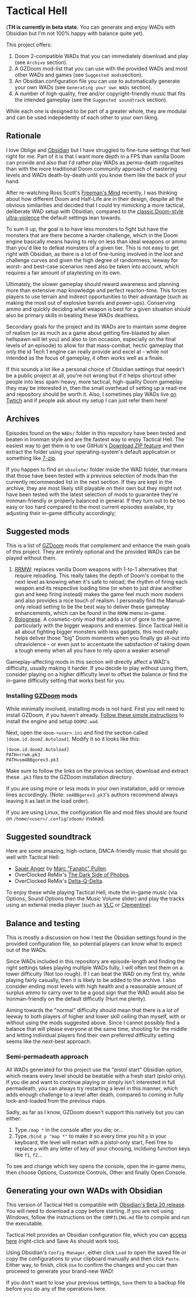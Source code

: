 # Tactical Hell

(**TH is currently in beta state.** You can generate and enjoy WADs with Obsidian but I'm not 100% happy with balance quite yet).

This project offers:

1. Doom 2-compatible WADs that you can immediately download and play (see `Archive` section).
2. A GZDoom mod-list that you can use with the provided WADs and most other WADs and games (see `Suggested mods`section).
3. An Obsidian configuration file you can use to automatically generate your own WADs (see `Generating your own WADs` section).
4. A number of high-quality, free and/or copyright-friendly music that fits the intended gameplay (see the `Suggested soundtrack` section).

While each one is designed to be part of a greater whole, they are modular and can be used indepedently of each other to your own liking.

## Rationale

I love Oblige and [Obsidian](https://github.com/dashodanger/Obsidian/) but I have struggled to fine-tune settings that feel right for me. Part of it is that I want more depth in a FPS than vanilla Doom can provide and also that I'd rather play WADs as perma-death roguelites than with the more traditional Doom community approach of mastering levels and WADs death-by-death until you know them like the back of your hand.

After re-watching Ross Scott's [Freeman's Mind](https://www.youtube.com/playlist?list=PL6PNZBb6b9LvDWpI-5CPYUxG1Rnm-vr9V) recently, I was thinking about how different Doom and Half-Life are in their design, despite all the obvious similarities and decided that I could try mimicking a more tactical, deliberate WAD setup with Obsidian, compared to the [classic Doom-style ultra-violence](https://youtu.be/HGqMk7iDBR8) the default settings lean towards.

To sum it up, the goal is to have less monsters to fight but have the monsters that are there become a harder challenge, which in the Doom engine basically means having to rely on less than ideal weapons or ammo than you'd like to defeat monsters of a given tier. This is not easy to get right with Obsidian, as there is a lot of fine-tuning involved in the loot and challenge curves and given the high degree of randomness, leeway for worst- and best-case scenarios need also be taken into account, which requires a fair amount of playtesting on its own.

Ultimately, the slower gameplay should reward awareness and planning more than extensive map knowledge and perfect reacton-time. This forces players to use terrain and indirect opportunities to their advantage (such as making the most out of explosive barrels and power-ups). Conserving ammo and quickly deciding what weapon is best for a given situation should also be primary skills in beating these WADs deathless.

Secondary goals for the project and its WADs are to maintain some degree of realism (or as much as a game about getting fire-blasted by alien hellspawn will let you) and also to (on occasion, especially on the final levels of an episode) to allow for that mass-combat, hectic gameplay that only the id Tech 1 engine can really provide and excel at - while not intended as the focus of gameplay, it often works well as a finale.

If this sounds a lot like a personal choice of Obsidian settings that needn't be a public project at all, you're not wrong but if it helps shortcut other people into less spam-heavy, more tactical, high-quality Doom gameplay they may be interested in, then the small overhead of setting up a read-me and repository should be worth it. Also, I sometimes play WADs live [on Twtich](https://www.twitch.tv/tukkek) and if people ask about my setup I can just refer them here!

## Archives

Episodes found on the `WADs/` folder in this repository have been tested and beaten in Ironman style and are the fastest way to enjoy Tactical Hell. The easiest way to get them is to use GitHub's [Download ZIP feature](https://github.com/tukkek/tactical-hell/archive/refs/heads/main.zip) and then extract the folder using your operating-system's default applicatoin or something like [7-zip](https://www.7-zip.org/).

If you happen to find an `obsolete/` folder inside the WAD folder, that means that those have been tested with a previous selection of mods than the currently recommended list in the next section. If they are kept in the archive, they are most likely still playable on their own but they might not have been tested with the latest selection of mods to guarantee they're ironman-friendly or properly balanced in general. If they turn out to be too easy or too hard compared to the most current episodes availabe, try adjusting their in-game difficulty accordingly;

## Suggested mods

This is a list of [GZDoom](https://zdoom.org/index) mods that complement and enhance the main goals of this project. They are entirely optional and the provided WADs can be played without them.

1. [RRMW](https://bitbucket.org/Player701/rrwm/src/master/): replaces vanilla Doom weapons with 1-to-1 alternatives that require reloading. This really takes the depth of Doom's combat to the next level as knowing when it's safe to reload, the rhythm of firing each weapon and its respective loading time (or when to just draw another gun and keep firing instead) makes the game feel much more modern and also provides a nice touch of realism. I personally find the Manual-only reload setting to be the best way to deliver these gameplay enhancements, which can be found in the `RRMW` menu in-game.
2. [Bolognese](https://www.moddb.com/mods/brutal-doom/downloads/bolognese-gore-mod-v20). A cosmetic-only mod that adds a lot of gore to the game, particularly with the bigger weapons and enemies. Since Tactical Hell is all about fighting bigger monsters with less gadgets, this mod really helps deliver those "big" Doom moments when you finally go all-out into ultraviolence - or even just to accentuate the satisfaction of taking down a tough enemy when all you have to rely upon a weaker arsenal!

Gameplay-affecting mods in this section will directly affect a WAD's difficulty, usually making it harder. If you decide to play without using them, consider playing on a higher difficulty level to offset the balance or find the in-game difficulty setting that works best for you.

### Installing [GZDoom](https://zdoom.org/index) mods

While minimally involved, installing mods is not hard. First you will need to install GZDoom, if you haven't already. [Follow these simple instructions](https://zdoom.org/wiki/Installation_and_execution_of_ZDoom#How_to_install_ZDoom) to install the engine and setup `DOOM2.wad`.

Next, open the `doom-<user>.ini` and find the section called `[doom.id.doom2.Autoload]`. Modify it so it looks like this:

```
[doom.id.doom2.Autoload]
PATH=rrwm.pk3
PATH=sm4BBgorev3.pk3
```

Make sure to follow the links on the previous section, download and extract these `.pk3` files to the GZDoom installation directory.

If you are using more or less mods in your own installation, add or remove lines accordingly. (Note: `sm4BBgorev3.pk3`'s authors recommend always leaving it as last in the load order).

If you are using Linux, the configuration file and mod files should are found on `/home/<user>/.config/zdoom/` instead.

## Suggested soundtrack

Here are some amazing, high-octane, DMCA-friendly music that should go well with Tactical Hell:

* [Sauer Anger](https://marcapullen.bandcamp.com/album/sauer-anger) by [Marc "Fanatic" Pullen](https://www.doomworld.com/fanatic/). 
* OverClocked ReMix's [The Dark Side of Phobos](https://ocremix.org/album/4/doom-the-dark-side-of-phobos).
* OverClocked ReMix's [Delta-Q-Delta](https://ocremix.org/album/11/doom-ii-delta-q-delta).

To enjoy these while playing Tactical Hell, mute the in-game music (via Options, Sound Options then the Music Volume slider) and play the tracks using an external media player (such as [VLC](https://www.videolan.org/) or [Clementine](https://www.clementine-player.org/)).

## Balance and testing

This is mostly a discussion on how I test the Obsidian settings found in the provided configuration file, so potential players can know what to expect out of the WADs.

Since WADs included in this repository are episode-length and finding the right settings takes playing multiple WADs fully, I will often test them on a lower difficulty (Not too rough). If I can beat the WAD on my first try, while playing fairly casually, then it is likely to be added to the archive. I also consider ending most levels with high health and a reasonable amount of surplus ammo to carry over to be a good sign that the WAD would also be Ironman-friendly on the default difficutly (Hurt me plenty).

Aiming towards the "normal" difficulty should mean that there is a lot of leeway to both players of higher and lower skill ceiling than myself, with or without using the mods suggested above. Since I cannot possibly find a balance that will please everyone at the same time, shooting for the middle and letting individual players find their own preferred difficulty setting seems like the next-best approach.

### Semi-permadeath approach

All WADs generated for this project use the "pistol start" Obsidian option, which means every level should be beatable with a fresh start (pistol only). If you die and want to continue playing or simply isn't interested in full permadeath, you can always try restarting a level in this manner, which adds enough challenge to a level after death, compared to coming in fully lock-and-loaded from the previous maps.

Sadly, as far as I know, GZDoom doesn't support this natively but you can either:

1. Type `/map *` in the console after you die; or...
2. Type `/bind p "map *"` to make it so every time you hit `p` in your keyboard, the level will restart with a pistol-only start, Feel free to replace `p` with any letter of key of your choosing, inclduing function keys like `f1`, `f2`...

To see and change which key opens the console, open the in-game menu, then choose Options, Customize Controls, Other and finally Open Console.

## Generating your own WADs with Obsidian

This version of Tactical Hell is compatible with [Obsidian's Beta 20 release](https://github.com/dashodanger/Obsidian/releases/tag/Obsidian-Current-Unstable). You will need to download a copy before starting. If you are not using Windows, follow the instructions on the `COMPILING.md` file to compile and run the executable.

Tactical Hell provides an Obsidian configuration file, which you can [access here](https://raw.githubusercontent.com/tukkek/tactical-hell/main/CONFIG.txt) (right-click and Save As should work too).

Using Obsidian's `Config Manager`, either click `Load` to open the saved file or copy the configurations to your clipboard manually and then click `Paste`. Either way, to finish, click `Use` to confirm the changes and you can then proceeed to generate your brand-new WAD!

If you don't want to lose your previous settings, `Save` them to a backup file before you do any of the operations here.

